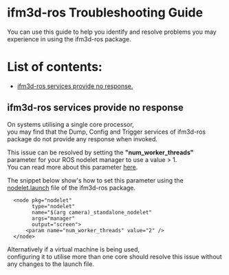 ifm3d-ros Troubleshooting Guide
=============================

You can use this guide to help you identify and resolve problems you may experience in using the ifm3d-ros package.

# List of contents:

- [ifm3d-ros services provide no response.](#ifm3d-ros-services-provide-no-response)

## ifm3d-ros services provide no response
On systems utilising a single core processor,  
you may find that the Dump, Config and Trigger services of ifm3d-ros package do not provide any response when invoked.

This issue can be resolved by setting the <b>"num_worker_threads"</b> parameter for your ROS nodelet manager to use a value > 1.  
You can read more about this parameter [here](http://wiki.ros.org/nodelet).

The snippet below show's how to set this parameter using the [nodelet.launch](https://github.com/ifm/ifm3d-ros/blob/master/launch/nodelet.launch) file of the ifm3d-ros package.

```
  <node pkg="nodelet"
        type="nodelet"
        name="$(arg camera)_standalone_nodelet"
        args="manager"
        output="screen">
      <param name="num_worker_threads" value="2" />
  </node>
```

Alternatively if a virtual machine is being used,  
configuring it to utilise more than one core should resolve this issue without any changes to the launch file.